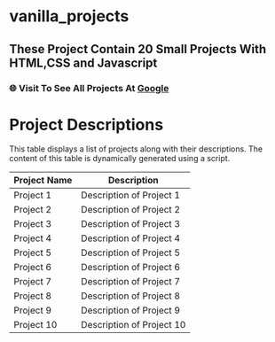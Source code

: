 # vanilla_projects
## These Project Contain 20 Small Projects With HTML,CSS and Javascript 
### 🌐 Visit To See All Projects At [Google](https://www.google.com)

# Project Descriptions

This table displays a list of projects along with their descriptions. The content of this table is dynamically generated using a script.

| Project Name | Description               |
| ------------ | ------------------------- |
| Project 1    | Description of Project 1  |
| Project 2    | Description of Project 2  |
| Project 3    | Description of Project 3  |
| Project 4    | Description of Project 4  |
| Project 5    | Description of Project 5  |
| Project 6    | Description of Project 6  |
| Project 7    | Description of Project 7  |
| Project 8    | Description of Project 8  |
| Project 9    | Description of Project 9  |
| Project 10   | Description of Project 10 |
